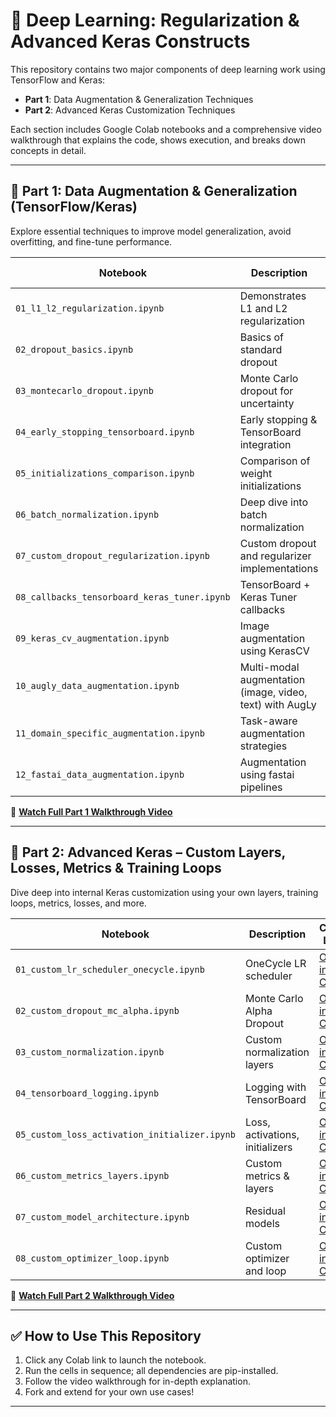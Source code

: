 # 🧠 Deep Learning: Regularization & Advanced Keras Constructs

This repository contains two major components of deep learning work using TensorFlow and Keras:

- **Part 1**: Data Augmentation & Generalization Techniques  
- **Part 2**: Advanced Keras Customization Techniques

Each section includes Google Colab notebooks and a comprehensive video walkthrough that explains the code, shows execution, and breaks down concepts in detail.

---

## 📁 Part 1: Data Augmentation & Generalization (TensorFlow/Keras)

Explore essential techniques to improve model generalization, avoid overfitting, and fine-tune performance.

| Notebook | Description | Colab Link |
|----------|-------------|------------|
| `01_l1_l2_regularization.ipynb` | Demonstrates L1 and L2 regularization | [Open in Colab](https://colab.research.google.com/drive/1jx50ZwuLSdVNvl8BoTfC_J7OZmbswehn?usp=sharing) |
| `02_dropout_basics.ipynb` | Basics of standard dropout | [Open in Colab](https://colab.research.google.com/drive/1_YAM3npPqGOFNG8OQ-RXf3JVznN5SmCD?usp=sharing) |
| `03_montecarlo_dropout.ipynb` | Monte Carlo dropout for uncertainty | [Open in Colab](https://colab.research.google.com/drive/15xoL8OoghlMOL_3CAC-hDwEFdq7BNX85?usp=sharing) |
| `04_early_stopping_tensorboard.ipynb` | Early stopping & TensorBoard integration | [Open in Colab](https://colab.research.google.com/drive/19fKD9P7wBiV5RFZ9yuhGyj24oMaEs6Ol?usp=sharing) |
| `05_initializations_comparison.ipynb` | Comparison of weight initializations | [Open in Colab](https://colab.research.google.com/drive/1d_mgR8xNoUJomgjoPAmCRq8LROhv02zb?usp=sharing) |
| `06_batch_normalization.ipynb` | Deep dive into batch normalization | [Open in Colab](https://colab.research.google.com/drive/1d_mgR8xNoUJomgjoPAmCRq8LROhv02zb?usp=sharing) |
| `07_custom_dropout_regularization.ipynb` | Custom dropout and regularizer implementations | [Open in Colab](https://colab.research.google.com/github/yourusername/deep-learning-regularization/blob/main/part1_generalization/05_custom_dropout_regularization.ipynb) |
| `08_callbacks_tensorboard_keras_tuner.ipynb` | TensorBoard + Keras Tuner callbacks | [Open in Colab](https://colab.research.google.com/github/yourusername/deep-learning-regularization/blob/main/part1_generalization/06_keras_tuner_tensorboard_callbacks.ipynb) |
| `09_keras_cv_augmentation.ipynb` | Image augmentation using KerasCV | [Open in Colab](https://colab.research.google.com/github/yourusername/deep-learning-regularization/blob/main/part1_generalization/07_keras_cv_augmentation.ipynb) |
| `10_augly_data_augmentation.ipynb` | Multi-modal augmentation (image, video, text) with AugLy | [Open in Colab](https://colab.research.google.com/github/yourusername/deep-learning-regularization/blob/main/part1_generalization/08_data_augmentation_image_video_text.ipynb) |
| `11_domain_specific_augmentation.ipynb` | Task-aware augmentation strategies | [Open in Colab](https://colab.research.google.com/github/yourusername/deep-learning-regularization/blob/main/part1_generalization/11_domain_specific_augmentation.ipynb) |
| `12_fastai_data_augmentation.ipynb` | Augmentation using fastai pipelines | [Open in Colab](https://colab.research.google.com/github/yourusername/deep-learning-regularization/blob/main/part1_generalization/09_fastai_data_augmentation.ipynb) |


🎥 **[Watch Full Part 1 Walkthrough Video](https://youtu.be/part1-dummy-link)**

---

## 📁 Part 2: Advanced Keras – Custom Layers, Losses, Metrics & Training Loops

Dive deep into internal Keras customization using your own layers, training loops, metrics, losses, and more.

| Notebook | Description | Colab Link |
|----------|-------------|------------|
| `01_custom_lr_scheduler_onecycle.ipynb` | OneCycle LR scheduler | [Open in Colab](https://colab.research.google.com/github/yourusername/deep-learning-regularization/blob/main/part2_advanced_keras/01_custom_lr_scheduler_onecycle.ipynb) |
| `02_custom_dropout_mc_alpha.ipynb` | Monte Carlo Alpha Dropout | [Open in Colab](https://colab.research.google.com/github/yourusername/deep-learning-regularization/blob/main/part2_advanced_keras/02_custom_dropout_mc_alpha.ipynb) |
| `03_custom_normalization.ipynb` | Custom normalization layers | [Open in Colab](https://colab.research.google.com/github/yourusername/deep-learning-regularization/blob/main/part2_advanced_keras/03_custom_normalization.ipynb) |
| `04_tensorboard_logging.ipynb` | Logging with TensorBoard | [Open in Colab](https://colab.research.google.com/github/yourusername/deep-learning-regularization/blob/main/part2_advanced_keras/04_tensorboard_logging.ipynb) |
| `05_custom_loss_activation_initializer.ipynb` | Loss, activations, initializers | [Open in Colab](https://colab.research.google.com/github/yourusername/deep-learning-regularization/blob/main/part2_advanced_keras/05_custom_loss_activation_initializer.ipynb) |
| `06_custom_metrics_layers.ipynb` | Custom metrics & layers | [Open in Colab](https://colab.research.google.com/github/yourusername/deep-learning-regularization/blob/main/part2_advanced_keras/06_custom_metrics_layers.ipynb) |
| `07_custom_model_architecture.ipynb` | Residual models | [Open in Colab](https://colab.research.google.com/github/yourusername/deep-learning-regularization/blob/main/part2_advanced_keras/07_custom_model_architecture.ipynb) |
| `08_custom_optimizer_loop.ipynb` | Custom optimizer and loop | [Open in Colab](https://colab.research.google.com/github/yourusername/deep-learning-regularization/blob/main/part2_advanced_keras/08_custom_optimizer_loop.ipynb) |

🎥 **[Watch Full Part 2 Walkthrough Video](https://youtu.be/part2-dummy-link)**

---

## ✅ How to Use This Repository

1. Click any Colab link to launch the notebook.
2. Run the cells in sequence; all dependencies are pip-installed.
3. Follow the video walkthrough for in-depth explanation.
4. Fork and extend for your own use cases!


---

